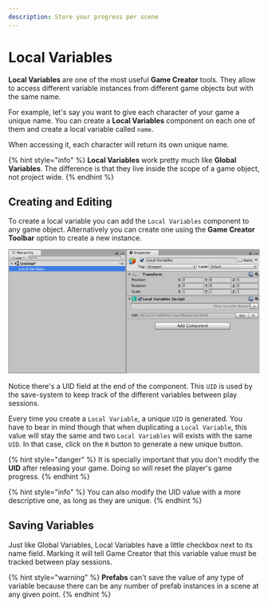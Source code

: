 ```yaml
---
description: Store your progress per scene
---
```


# Local Variables

**Local Variables** are one of the most useful **Game Creator** tools. They allow to access different variable instances from different game objects but with the same name.

For example, let's say you want to give each character of your game a unique name. You can create a **Local Variables** component on each one of them and create a local variable called `name`.

When accessing it, each character will return its own unique name.

{% hint style="info" %}
**Local Variables** work pretty much like **Global Variables**. The difference is that they live inside the scope of a game object, not project wide.
{% endhint %}

## Creating and Editing

To create a local variable you can add the `Local Variables` component to any game object. Alternatively you can create one using the **Game Creator Toolbar** option to create a new instance.

![](../../../.gitbook/assets/local-variables.jpg)

Notice there's a UID field at the end of the component. This `UID` is used by the save-system to keep track of the different variables between play sessions.

Every time you create a `Local Variable`, a unique `UID` is generated. You have to bear in mind though that when duplicating a `Local Variable`, this value will stay the same and two `Local Variables` will exists with the same `UID`. In that case, click on the `R` button to generate a new unique button.

{% hint style="danger" %}
It is specially important that you don't modify the **UID** after releasing your game. Doing so will reset the player's game progress.
{% endhint %}

{% hint style="info" %}
You can also modify the UID value with a more descriptive one, as long as they are unique.
{% endhint %}

## Saving Variables

Just like Global Variables, Local Variables have a little checkbox next to its name field. Marking it will tell Game Creator that this variable value must be tracked between play sessions.

{% hint style="warning" %}
**Prefabs** can't save the value of any type of variable because there can be any number of prefab instances in a scene at any given point.
{% endhint %}

